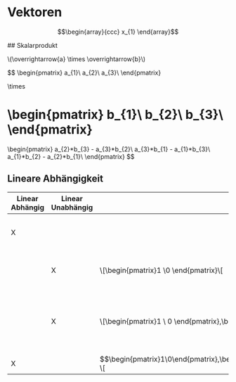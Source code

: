 # Vektoren

$$\begin{array}{ccc}
x_{1}
\end{array}$$

## Skalarprodukt

\\(\overrightarrow{a} \times \overrightarrow{b}\\)


$$
\begin{pmatrix}
a_{1}\\
a_{2}\\
a_{3}\\
\end{pmatrix}

\times

\begin{pmatrix}
b_{1}\\
b_{2}\\
b_{3}\\
\end{pmatrix}
=
\begin{pmatrix}
a_{2}*b_{3} - a_{3}*b_{2}\\
a_{3}*b_{1} - a_{1}*b_{3}\\
a_{1}*b_{2} - a_{2}*b_{1}\\
\end{pmatrix}
$$

## Lineare Abhängigkeit

| Linear Abhängig | Linear Unabhängig | Vektor | Begründung |
|-----|-------|------|---|
|X||$$\overrightarrow{0}$$|\\]\overrightarrow{0} = 7 \cdot \overrightarrow{0} \\[|
| | X | \\[\begin{pmatrix}1 \\0 \end{pmatrix}\\[| \\[0 \cdot \begin{pmatrix}1 \\ 0 \end{pmatrix} = \overrightarrow{0}\\[|
| | X | \\[\begin{pmatrix}1 \\ 0 \end{pmatrix},\begin{pmatrix}0 \\ 1 \end{pmatrix}\\[| \\[0 \cdot \begin{pmatrix}1 \\ 0 \end{pmatrix} +  0 \cdot \begin{pmatrix}0 \\ 1 \end{pmatrix} = \overrightarrow{0}\\[|
|X||$$\begin{pmatrix}1\\0\end{pmatrix},\begin{pmatrix}0\\1\end{pmatrix},\begin{pmatrix}1\\1\end{pmatrix} \\[|
